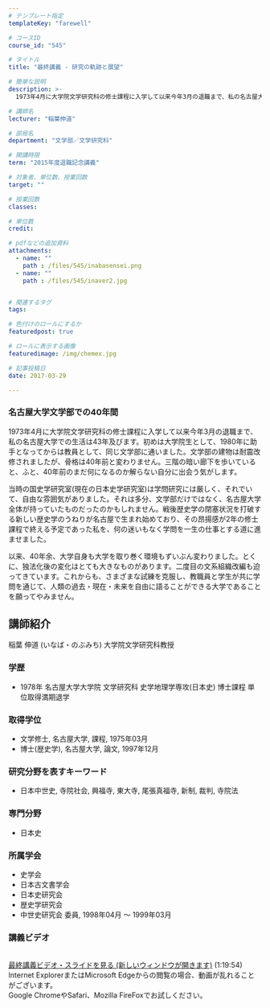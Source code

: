 ```yaml
---
# テンプレート指定
templateKey: "farewell"

# コースID
course_id: "545"

# タイトル
title: "最終講義 - 研究の軌跡と展望"

# 簡単な説明
description: >-
  1973年4月に大学院文学研究科の修士課程に入学して以来今年3月の退職まで、私の名古屋大学での生活は43年及びます。初めは大学院生として、1980年に助手となってからは教員として、同じ文学部に...

# 講師名
lecturer: "稲葉伸道"

# 部局名
department: "文学部／文学研究科"

# 開講時限
term: "2015年度退職記念講義"

# 対象者、単位数、授業回数
target: ""

# 授業回数
classes: 

# 単位数
credit: 

# pdfなどの追加資料
attachments: 
  - name: "" 
    path : /files/545/inabasensei.png
  - name: "" 
    path : /files/545/inaver2.jpg


# 関連するタグ
tags:

# 色付けのロールにするか
featuredpost: true

# ロールに表示する画像
featuredimage: /img/chemex.jpg

# 記事投稿日
date: 2017-03-29

---
```


### 名古屋大学文学部での40年間


1973年4月に大学院文学研究科の修士課程に入学して以来今年3月の退職まで、私の名古屋大学での生活は43年及びます。初めは大学院生として、1980年に助手となってからは教員として、同じ文学部に通いました。文学部の建物は耐震改修されましたが、骨格は40年前と変わりません。三階の暗い廊下を歩いていると、ふと、40年前のまだ何になるのか解らない自分に出会う気がします。

当時の国史学研究室(現在の日本史学研究室)は学問研究には厳しく、それでいて、自由な雰囲気がありました。それは多分、文学部だけではなく、名古屋大学全体が持っていたものだったのかもしれません。戦後歴史学の閉塞状況を打破する新しい歴史学のうねりが名古屋で生まれ始めており、その昂揚感が2年の修士課程で終える予定であった私を、何の迷いもなく学問を一生の仕事とする道に進ませました。

以来、40年余、大学自身も大学を取り巻く環境もずいぶん変わりました。とくに、独法化後の変化はとても大きなものがあります。二度目の文系組織改編も迫ってきています。これからも、さまざまな試練を克服し、教職員と学生が共に学問を通じて、人類の過去・現在・未来を自由に語ることができる大学であることを願ってやみません。

## 講師紹介

稲葉 伸道 (いなば・のぶみち) 大学院文学研究科教授 


### 学歴


  * 1978年 名古屋大学大学院 文学研究科 史学地理学専攻(日本史) 博士課程 単位取得満期退学


### 取得学位


  * 文学修士, 名古屋大学, 課程, 1975年03月
  * 博士(歴史学), 名古屋大学, 論文, 1997年12月


### 研究分野を表すキーワード


  * 日本中世史, 寺院社会, 興福寺, 東大寺, 尾張真福寺, 新制, 裁判, 寺院法


### 専門分野


  * 日本史


### 所属学会


  * 史学会
  * 日本古文書学会
  * 日本史研究会
  * 歴史学研究会
  * 中世史研究会 委員, 1998年04月 ～ 1999年03月


### 講義ビデオ


<a href="http://nuvideo.media.nagoya-u.ac.jp/embed/49680fb5f5411085e0cbe2b528d37853a45e80c1" target="blank"><br />最終講義ビデオ・スライドを見る (新しいウィンドウが開きます)</a> (1:19:54)   
Internet ExplorerまたはMicrosoft Edgeからの閲覧の場合、動画が乱れることがございます。   
Google ChromeやSafari、Mozilla FireFoxでお試しください。